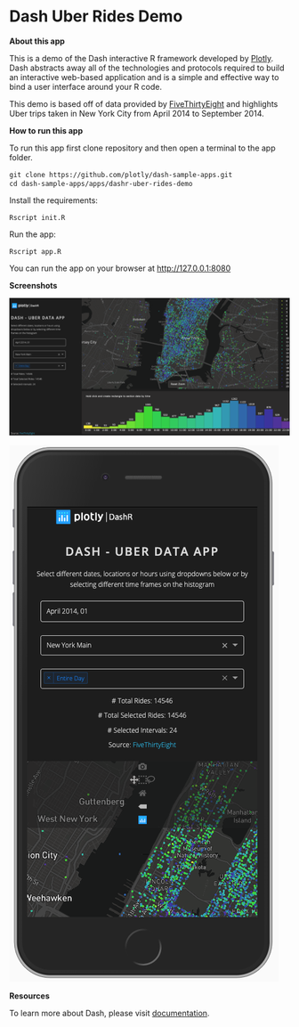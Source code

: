 # Dash Uber Rides Demo

**About this app**

This is a demo of the Dash interactive R framework developed by [Plotly](https://plot.ly/).
Dash abstracts away all of the technologies and protocols required to build an interactive web-based application and is a simple and effective way to bind a user interface around your R code.

This demo is based off of data provided by [FiveThirtyEight](https://github.com/fivethirtyeight/uber-tlc-foil-response/tree/master/uber-trip-data) and highlights Uber trips taken in New York City from April 2014 to September 2014.

**How to run this app**

To run this app first clone repository and then open a terminal to the app folder.

```
git clone https://github.com/plotly/dash-sample-apps.git
cd dash-sample-apps/apps/dashr-uber-rides-demo
```

Install the requirements:

```
Rscript init.R
```

Run the app:

```
Rscript app.R
```
You can run the app on your browser at http://127.0.0.1:8080


**Screenshots**

![demo.png](demo.png)

![mobile.png](mobile.png)

**Resources**

To learn more about Dash, please visit [documentation](https://dashr-docs.herokuapp.com/).
